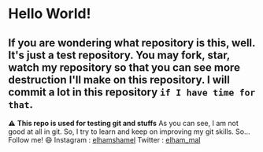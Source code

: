 # Hello World!
If you are wondering what repository is this, well. It's just a test repository. You may fork, star, watch my repository so that you can see more destruction I'll make on this repository. I will commit a lot in this repository `if I have time for that`.
--------
:warning: **This repo is used for testing git and stuffs**
As you can see, I am not good at all in git. So, I try to learn and keep on improving my git skills.
So... Follow me!
:smile:
Instagram : [elhamshamel](instagram.com/elhamshamel)
Twitter : [elham_mal](twitter.com/elham_mal)